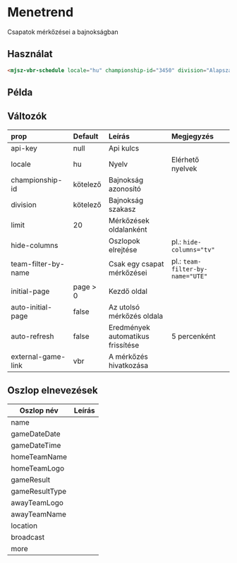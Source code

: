 # Menetrend

Csapatok mérkőzései a bajnokságban

## Használat

```html
<mjsz-vbr-schedule locale="hu" championship-id="3450" division="Alapszakasz" timezone-selector />
```
<!--@include: ./parts/phase.md-->

## Példa

<ClientOnly>
  <mjsz-vbr-schedule
    locale="hu"
    championship-id="3450"
    division="Alapszakasz"
    timezone-selector
    auto-initial-page
    auto-refresh
  />
</ClientOnly>

## Változók

| prop                | Default  | Leírás                            | Megjegyzés                       |
| :------------------ | :------- | :-------------------------------- | :------------------------------- |
| api-key             | null     | Api kulcs                         |
| locale              | hu       | Nyelv                             | Elérhető nyelvek                 |
| championship-id     | kötelező | Bajnokság azonosító               |
| division            | kötelező | Bajnokság szakasz                 |
| limit               | 20       | Mérkőzések oldalanként            |
| hide-columns        |          | Oszlopok elrejtése                | pl.: `hide-columns="tv"`         |
| team-filter-by-name |          | Csak egy csapat mérkőzései        | pl.: `team-filter-by-name="UTE"` |
| initial-page        | page > 0 | Kezdő oldal                       |                                  |
| auto-initial-page   | false    | Az utolsó mérkőzés oldala         |                                  |
| auto-refresh        | false    | Eredmények automatikus frissítése | 5 percenként                     |
| external-game-link  | vbr      | A mérkőzés hivatkozása            |                                  |

## Oszlop elnevezések

| Oszlop név     | Leírás |
| -------------- | ------ |
| name           |
| gameDateDate   |
| gameDateTime   |
| homeTeamName   |
| homeTeamLogo   |
| gameResult     |
| gameResultType |
| awayTeamLogo   |
| awayTeamName   |
| location       |
| broadcast      |
| more           |
